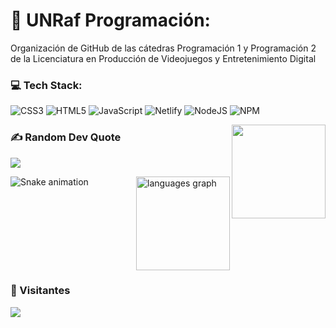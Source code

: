 # 💫 UNRaf Programación:
Organización de GitHub de las cátedras Programación 1 y Programación 2 de la Licenciatura en Producción de Videojuegos y Entretenimiento Digital


### 💻 Tech Stack:
![CSS3](https://img.shields.io/badge/css3-%231572B6.svg?style=for-the-badge&logo=css3&logoColor=white) ![HTML5](https://img.shields.io/badge/html5-%23E34F26.svg?style=for-the-badge&logo=html5&logoColor=white) ![JavaScript](https://img.shields.io/badge/javascript-%23323330.svg?style=for-the-badge&logo=javascript&logoColor=%23F7DF1E) ![Netlify](https://img.shields.io/badge/netlify-%23000000.svg?style=for-the-badge&logo=netlify&logoColor=#00C7B7) ![NodeJS](https://img.shields.io/badge/node.js-6DA55F?style=for-the-badge&logo=node.js&logoColor=white) ![NPM](https://img.shields.io/badge/NPM-%23000000.svg?style=for-the-badge&logo=npm&logoColor=white)

<img align="right" height="150" src="https://media.tenor.com/PqJ7yMX9GFoAAAAC/bruce-almighty-comedy.gif"  />

### ✍️ Random Dev Quote
![](https://quotes-github-readme.vercel.app/api?type=horizontal&theme=radical)


<img align="right" src="https://github-readme-stats.vercel.app/api/top-langs?locale=en&hide_title=false&layout=compact&card_width=320&langs_count=5&theme=dracula&hide_border=false&username=UNRa" height="150" alt="languages graph"  />
</div>

<img src="https://raw.githubusercontent.com/UNRaf-PROGRAMACION/UNRaf-PROGRAMACION/blob/output/snake.svg" alt="Snake animation" />

###

<br clear="both">

### 👮 Visitantes
[![](https://visitcount.itsvg.in/api?id=UNRaf-PROGRAMACION&icon=0&color=0)](https://visitcount.itsvg.in)

